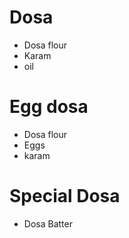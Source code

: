 # Dosa

* Dosa flour
* Karam
* oil

# Egg dosa
* Dosa flour
* Eggs
* karam

# Special Dosa
* Dosa Batter

